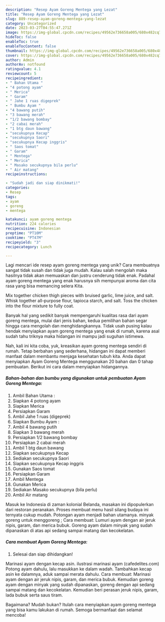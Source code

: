 ```yaml
---
description: "Resep Ayam Goreng Mentega yang Lezat"
title: "Resep Ayam Goreng Mentega yang Lezat"
slug: 889-resep-ayam-goreng-mentega-yang-lezat
category: Uncategorized
date: 2023-03-27T04:55:47.271Z
image: https://img-global.cpcdn.com/recipes/49562e736658a005/680x482cq70/ayam-goreng-mentega-foto-resep-utama.jpg
hideToc: false
enableToc: true
enableTocContent: false
thumbnail: https://img-global.cpcdn.com/recipes/49562e736658a005/680x482cq70/ayam-goreng-mentega-foto-resep-utama.jpg
cover: https://img-global.cpcdn.com/recipes/49562e736658a005/680x482cq70/ayam-goreng-mentega-foto-resep-utama.jpg
author: Admin
authorAv: notfound
ratingvalue: 4.1
reviewcount: 5
recipeingredient:
- " Bahan Utama "
- "4 potong ayam"
- " Merica"
- " Garam"
- " Jahe 1 ruas digeprek"
- " Bumbu Ayam "
- "4 bawang putih"
- "3 bawang merah"
- "1/2 bawang bombay"
- "2 cabai merah"
- "1 btg daun bawang"
- "secukupnya Kecap"
- "secukupnya Saori"
- "secukupnya Kecap inggris"
- " Saos tomat"
- " Garam"
- " Mentega"
- " Merica"
- " Masako secukupnya bila perlu"
- " Air matang"
recipeinstructions:

- "Sudah jadi dan siap dinikmati!"
categories:
- Resep
tags:
- ayam
- goreng
- mentega

katakunci: ayam goreng mentega 
nutrition: 224 calories
recipecuisine: Indonesian
preptime: "PT10M"
cooktime: "PT47M"
recipeyield: "3"
recipecategory: Lunch

---
```





Lagi mencari ide resep ayam goreng mentega yang unik? Cara membuatnya sangat tidak susah dan tidak juga mudah. Kalau salah mengolah maka hasilnya tidak akan memuaskan dan justru cenderung tidak enak. Padahal ayam goreng mentega yang enak harusnya sih mempunyai aroma dan cita rasa yang bisa memancing selera Kita.





Mix together chicken thigh pieces with bruised garlic, lime juice, and salt. Whisk together all-purpose flour, tapioca starch, and salt. Toss the chicken into the flour mixture to fully coat.

Banyak hal yang sedikit banyak mempengaruhi kualitas rasa dari ayam goreng mentega, mulai dari jenis bahan, kedua pemilihan bahan segar hingga cara mengolah dan menghidangkannya. Tidak usah pusing kalau hendak menyiapkan ayam goreng mentega yang enak di rumah, karena asal sudah tahu triknya maka hidangan ini mampu jadi suguhan istimewa.






Nah, kali ini kita coba, yuk, kreasikan ayam goreng mentega sendiri di rumah. Tetap berbahan yang sederhana, hidangan ini dapat memberi manfaat dalam membantu menjaga kesehatan tubuh kita. Anda dapat menyiapkan Ayam Goreng Mentega menggunakan 20 bahan dan 0 tahap pembuatan. Berikut ini cara dalam menyiapkan hidangannya.

<!--inarticleads1-->

##### Bahan-bahan dan bumbu yang digunakan untuk pembuatan Ayam Goreng Mentega:

1. Ambil  Bahan Utama :
1. Siapkan 4 potong ayam
1. Siapkan  Merica
1. Persiapkan  Garam
1. Ambil  Jahe 1 ruas (digeprek)
1. Siapkan  Bumbu Ayam :
1. Ambil 4 bawang putih
1. Siapkan 3 bawang merah
1. Persiapkan 1/2 bawang bombay
1. Persiapkan 2 cabai merah
1. Ambil 1 btg daun bawang
1. Siapkan secukupnya Kecap
1. Sediakan secukupnya Saori
1. Siapkan secukupnya Kecap inggris
1. Gunakan  Saos tomat
1. Persiapkan  Garam
1. Ambil  Mentega
1. Gunakan  Merica
1. Sediakan  Masako secukupnya (bila perlu)
1. Ambil  Air matang


Masuk ke Indonesia di zaman kolonial Belanda, masakan ini dipopulerkan dari restoran peranakan. Proses membuat menu hasil silang budaya ini ternyata cukup mudah. Potongan ayam menjadi bahan utamanya. minyak goreng untuk menggoreng ; Cara membuat: Lumuri ayam dengan air jeruk nipis, garam, dan merica bubuk. Goreng ayam dalam minyak yang sudah dipanaskan di atas api sedang sampai matang dan kecokelatan. 

<!--inarticleads2-->

##### Cara membuat Ayam Goreng Mentega:


1. Selesai dan siap dihidangkan!

Marinasi ayam dengan kecap asin. ilustrasi marinasi ayam (cafedelites.com) Potong ayam dahulu, lalu masukkan ke dalam wadah. Tambahkan kecap asin ke dalamnya, aduk sampai merata dahulu. Cara membuat: Marinasi ayam dengan air jeruk nipis, garam, dan merica bubuk. Kemudian goreng ayam dengan minyak yang sudah dipanaskan, goreng dengan api sedang sampai matang dan kecokelatan. Kemudian beri perasan jeruk nipis, garam, lada bubuk serta saus tiram. 

Bagaimana? Mudah bukan? Itulah cara menyiapkan ayam goreng mentega yang bisa kamu lakukan di rumah. Semoga bermanfaat dan selamat mencoba!
